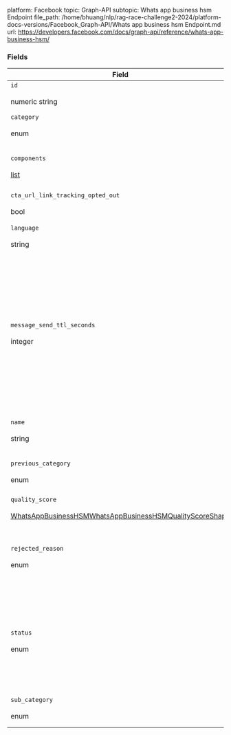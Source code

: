 platform: Facebook
topic: Graph-API
subtopic: Whats app business hsm Endpoint
file_path: /home/bhuang/nlp/rag-race-challenge2-2024/platform-docs-versions/Facebook_Graph-API/Whats app business hsm Endpoint.md
url: https://developers.facebook.com/docs/graph-api/reference/whats-app-business-hsm/


### Fields

| Field | Description |
| --- | --- |
| `id`<br><br>numeric string | ID  |
| `category`<br><br>enum | The category type of the message template<br><br>[Default](https://developers.facebook.com/docs/graph-api/using-graph-api/#fields) |
| `components`<br><br>[list<WhatsAppBusinessHSMWhatsAppHSMComponentGet>](https://developers.facebook.com/docs/graph-api/reference/whats-app-business-hsm-whats-app-hsm-component-get/) | An array of JSON objects describing the message template components.<br><br>[Default](https://developers.facebook.com/docs/graph-api/using-graph-api/#fields) |
| `cta_url_link_tracking_opted_out`<br><br>bool | Optional boolean field for opting out/in of link tracking at template level |
| `language`<br><br>string | The language (and locale) of the element translation<br><br>[Default](https://developers.facebook.com/docs/graph-api/using-graph-api/#fields) |
| `message_send_ttl_seconds`<br><br>integer | Template message delivery retry time-to-live (TTL) override value. If unable to deliver the template message to the WhatsApp user, we will periodically retry for this period of time. If we are unable to deliver the message for this period of time, the message will be dropped.  <br>  <br>Only allowed for authentication message templates. See [Time-To-Live](https://developers.facebook.com/docs/whatsapp/business-management-api/authentication-templates/#time-to-live).<br><br>[Default](https://developers.facebook.com/docs/graph-api/using-graph-api/#fields) |
| `name`<br><br>string | The message template name<br><br>[Default](https://developers.facebook.com/docs/graph-api/using-graph-api/#fields) |
| `previous_category`<br><br>enum | Previous category of the template. See [Template Categories](https://developers.facebook.com/docs/whatsapp/business-management-api/message-templates#categories).<br><br>[Default](https://developers.facebook.com/docs/graph-api/using-graph-api/#fields) |
| `quality_score`<br><br>[WhatsAppBusinessHSMWhatsAppBusinessHSMQualityScoreShape](https://developers.facebook.com/docs/graph-api/reference/whats-app-business-hsm-whats-app-business-hsm-quality-score-shape/) | Quality score of the HSM |
| `rejected_reason`<br><br>enum | The reason the message template was rejected<br><br>enum {ABUSIVE\_CONTENT, INVALID\_FORMAT, NONE, PROMOTIONAL, TAG\_CONTENT\_MISMATCH, SCAM} |
| `status`<br><br>enum | The status of the message template<br><br>enum {APPROVED, IN\_APPEAL, PENDING, REJECTED, PENDING\_DELETION, DELETED, DISABLED, PAUSED, LIMIT\_EXCEEDED}<br><br>[Default](https://developers.facebook.com/docs/graph-api/using-graph-api/#fields) |
| `sub_category`<br><br>enum | Sub category of the template<br><br>[Default](https://developers.facebook.com/docs/graph-api/using-graph-api/#fields) |